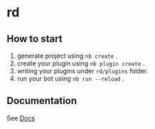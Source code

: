 # rd

## How to start

1. generate project using `nb create` .
2. create your plugin using `nb plugin create` .
3. writing your plugins under `rd/plugins` folder.
4. run your bot using `nb run --reload` .

## Documentation

See [Docs](https://nonebot.dev/)
